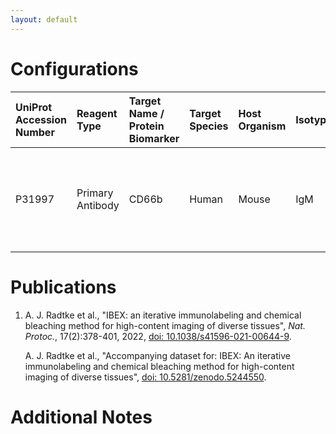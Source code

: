 ```yaml
---
layout: default
---
```


# Configurations

| UniProt Accession Number   | Reagent Type     | Target Name / Protein Biomarker   | Target Species   | Host Organism   | Isotype   | Clonality   | Vendor                  |   Catalog Number | Conjugate   | RRID       | Availability   | Method           | Tissue Preservation   | Target Tissue   | Tissue State   | Detergent         | Antigen Retrieval Conditions                                  | Dye Inactivation Conditions                                            | Recommend   | Agree                                    | Disagree   | Contributor         | Notes   |
|:---------------------------|:-----------------|:----------------------------------|:-----------------|:----------------|:----------|:------------|:------------------------|-----------------:|:------------|:-----------|:---------------|:-----------------|:----------------------|:----------------|:---------------|:------------------|:--------------------------------------------------------------|:-----------------------------------------------------------------------|:------------|:-----------------------------------------|:-----------|:--------------------|:--------|
| P31997                     | Primary Antibody | CD66b                             | Human            | Mouse           | IgM       | G10F5       | Caprico Biotechnologies |          1075136 | iF594       | AB_2892744 | Stock          | IBEX2D Automated | FFPE                  | Kidney          | NA             | 0.3% Triton-X-100 | pH 6 for 40 minutes at 95C (AR6 Akoya Biosciences AR600250ML) | 0.5 mg/ml LiBH4 10 minutes continuous exchange with automated protocol | Yes         | [0000-0003-4379-8967](https://orcid.org/0000-0003-4379-8967) [[1](#publications)] | NA         | [0000-0003-4379-8967](https://orcid.org/0000-0003-4379-8967) |         |

# Publications

<a name="publications"></a>
1. A. J. Radtke et al., "IBEX: an iterative immunolabeling and chemical bleaching
 method for high-content imaging of diverse tissues", *Nat. Protoc.*, 17(2):378-401, 2022, [doi: 10.1038/s41596-021-00644-9](https://doi.org/10.1038/s41596-021-00644-9).

    A. J. Radtke et al., "Accompanying dataset for: IBEX: An iterative immunolabeling and chemical bleaching method for high-content imaging of diverse tissues", [doi: 10.5281/zenodo.5244550](https://doi.org/10.5281/zenodo.5244551).


# Additional Notes

<a name="notes"></a>

